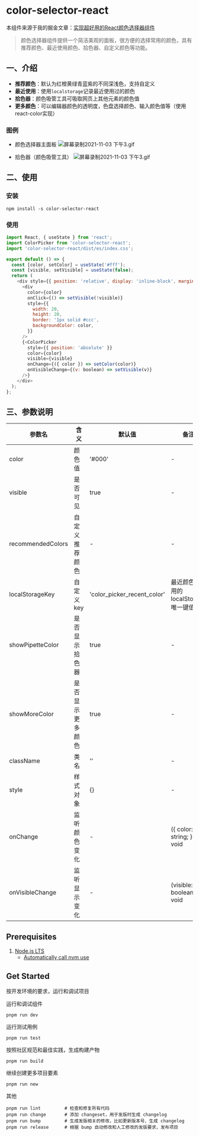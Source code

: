 # color-selector-react


本组件来源于我的掘金文章：[实现超好用的React颜色选择器组件](https://juejin.cn/post/7041370652309192735)


> 颜色选择器组件提供一个简洁美观的面板，很方便的选择常用的颜色，具有推荐颜色、最近使用颜色、拾色器、自定义颜色等功能。

## 一、介绍

- **推荐颜色**：默认为红橙黄绿青蓝紫的不同深浅色，支持自定义
- **最近使用**：使用`localstorage`记录最近使用过的颜色
- **拾色器**：颜色吸管工具可吸取网页上其他元素的颜色值
- **更多颜色**：可以编辑器颜色的透明度，色盘选择颜色、输入颜色值等（使用react-color实现）

### 图例

- 颜色选择器主面板
![屏幕录制2021-11-03 下午3.gif](https://p9-juejin.byteimg.com/tos-cn-i-k3u1fbpfcp/7bcbb0711f96449ea3b5efd41d7ac31b~tplv-k3u1fbpfcp-watermark.image?)

- 拾色器（颜色吸管工具）
![屏幕录制2021-11-03 下午3.gif](https://p1-juejin.byteimg.com/tos-cn-i-k3u1fbpfcp/a43ddffe6fc94c11adf4bf3df6568f8b~tplv-k3u1fbpfcp-watermark.image?)

## 二、使用

### 安装

```shell
npm install -s color-selector-react
```

### 使用

```js
import React, { useState } from 'react';
import ColorPicker from 'color-selector-react';
import 'color-selector-react/dist/es/index.css';

export default () => {
  const [color, setColor] = useState('#fff');
  const [visible, setVisible] = useState(false);
  return (
    <div style={{ position: 'relative', display: 'inline-block', margin: 60, }}>
      <div
        color={color}
        onClick={() => setVisible(!visible)}
        style={{
          width: 20,
          height: 20,
          border: '1px solid #ccc',
          backgroundColor: color,
        }}
      />
      {<ColorPicker
        style={{ position: 'absolute' }}
        color={color}
        visible={visible}
        onChange={({ color }) => setColor(color)}
        onVisibleChange={(v: boolean) => setVisible(v)}
      />}
    </div>
  );
};
```

## 三、参数说明

| 参数名 | 含义 | 默认值 | 备注
| --- | --- | --- | --- |
| color | 颜色值 | '#000' | - |
| visible | 是否可见 | true | - |
| recommendedColors | 自定义推荐颜色 | - | - |
| localStorageKey | 自定义key | 'color_picker_recent_color' | 最近颜色使用的localStorage唯一键值 |
| showPipetteColor | 是否显示拾色器 | true | - |
| showMoreColor | 是否显示更多颜色 | true | - |
| className | 类名 | '' | - |
| style | 样式对象 | {} | - |
| onChange | 监听颜色变化 | - | ({ color: string; }) => void |
| onVisibleChange | 监听显示变化 | - | (visible: boolean) => void |






## Prerequisites

1. [Node.js LTS](https://github.com/nodejs/Release)
    * [Automatically call nvm use](https://github.com/nvm-sh/nvm#deeper-shell-integration)

## Get Started

按开发环境的要求，运行和调试项目

运行和调试组件

```
pnpm run dev
```

运行测试用例

```
pnpm run test
```

按照社区规范和最佳实践，生成构建产物

```
pnpm run build
```

继续创建更多项目要素

```
pnpm run new
```

其他

```
pnpm run lint         # 检查和修复所有代码
pnpm run change       # 添加 changeset，用于发版时生成 changelog
pnpm run bump         # 生成发版相关的修改，比如更新版本号、生成 changelog
pnpm run release      # 根据 bump 自动修改和人工修改的发版要求，发布项目

```
